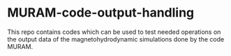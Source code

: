 # MURAM-code-output-handling
This repo contains codes which can be used to test needed operations on the output data of the magnetohydrodynamic simulations done by the code MURAM.
